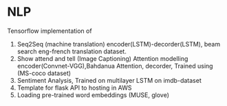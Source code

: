 # NLP

Tensorflow implementation of 

1. Seq2Seq (machine translation) encoder(LSTM)-decorder(LSTM), beam search eng-french translation dataset. 
2. Show attend and tell (Image Captioning) Attention modelling encoder(Convnet-VGG),Bahdanua Attention, decorder, 
  Trained using (MS-coco dataset)
3. Sentiment Analysis, 
  Trained on multilayer LSTM on imdb-dataset
4. Template for flask API to hosting in AWS   
5. Loading pre-trained word embeddings (MUSE, glove) 
